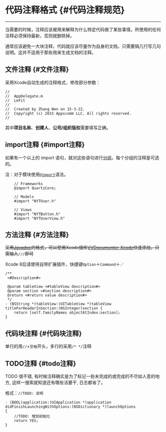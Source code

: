 # 代码**注释格式** {#代码注释规范}

---

当需要的时候，注释应该被用来解释为什么特定代码做了某些事情。所使用的任何注释必须保持最新，否则就删除掉。

通常应该避免一大块注释，代码就应该尽量作为自身的文档，只需要隔几行写几句说明。这并不适用于那些用来生成文档的注释。

## **文件注释** {#文件注释}

采用Xcode自动生成的注释格式，修改部分参数：

```
//
//  AppDelegate.m
//  LeFit
//
//  Created by Zhang Wen on 15-3-22.
//  Copyright (c) 2015 Appscomm LLC. All rights reserved.
//
```

其中**项目名称**、**创建人**、**公司/组织版权**需要填写正确。

## **import注释** {#import注释}

如果有一个以上的 import 语句，就对这些语句进行[分组](https://ashfurrow.com/blog/structuring-modern-objective-c/#grouping-import-statements)。每个分组的注释是可选的。

注：对于模块使用[`@import`](http://clang.llvm.org/docs/Modules.html#using-modules)语法。

```
    // Frameworks
    @import QuartzCore;

    // Models
    #import "NYTUser.h"

    // Views
    #import "NYTButton.h"
    #import "NYTUserView.h"
```

## **方法注释** {#方法注释}

~~采用~~[~~Javadoc~~](https://en.wikipedia.org/wiki/Javadoc)~~的格式，可以使用Xcode插件~~[~~VVDocumenter-Xcode~~](https://github.com/onevcat/VVDocumenter-Xcode)~~快速添加，只需输入~~`///`~~即可~~

Xcode 8后请使用自带扩展插件，快捷键`Option`＋`Command`＋`／`

```
/**
 <#Description#>

 @param tableView <#tableView description#>
 @param section <#section description#>
 @return <#return value description#>
 */
- (NSString *)tableView:(UITableView *)tableView titleForHeaderInSection:(NSInteger)section {
    return [self.familyNames objectAtIndex:section];
}
```

## **代码块注释** {#代码块注释}

单行的用`//`+`空格`开头，多行的采用`/* */`注释

## **TODO注释** {#todo注释}

TODO 很不错, 有时候注释确实是为了标记一些未完成的或完成的不尽如人意的地方, 这样一搜索就知道还有哪些活要干, 日志都省了。

格式：`//TODO: 说明`

```
- (BOOL)application:(UIApplication *)application didFinishLaunchingWithOptions:(NSDictionary *)launchOptions
{
    //TODO: 增加初始化
    return YES;
}
```



